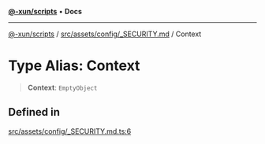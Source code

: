 [**@-xun/scripts**](../../../../../README.md) • **Docs**

***

[@-xun/scripts](../../../../../README.md) / [src/assets/config/\_SECURITY.md](../README.md) / Context

# Type Alias: Context

> **Context**: `EmptyObject`

## Defined in

[src/assets/config/\_SECURITY.md.ts:6](https://github.com/Xunnamius/xscripts/blob/ce701f3d57da9f82ee0036320bc62d5c51233011/src/assets/config/_SECURITY.md.ts#L6)

